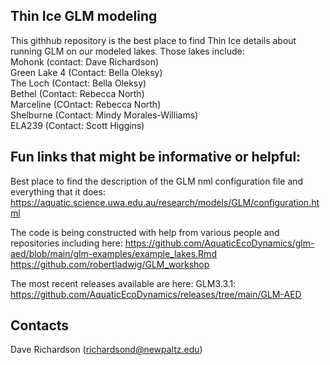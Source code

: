 ## Thin Ice GLM modeling

This githhub repository is the best place to find Thin Ice details about running GLM on our modeled lakes.
Those lakes include: <br>
Mohonk (contact: Dave Richardson) <br>
Green Lake 4 (Contact: Bella Oleksy) <br>
The Loch (Contact: Bella Oleksy) <br>
Bethel (Contact: Rebecca North) <br>
Marceline (COntact: Rebecca North) <br>
Shelburne (Contact: Mindy Morales-Williams) <br>
ELA239 (Contact: Scott Higgins) <br>

## Fun links that might be informative or helpful:
Best place to find the description of the GLM nml configuration file and everything that it does:
https://aquatic.science.uwa.edu.au/research/models/GLM/configuration.html
<br>

The code is being constructed with help from various people and repositories including here:
https://github.com/AquaticEcoDynamics/glm-aed/blob/main/glm-examples/example_lakes.Rmd
https://github.com/robertladwig/GLM_workshop
<br>

The most recent releases available are here: 
GLM3.3.1: https://github.com/AquaticEcoDynamics/releases/tree/main/GLM-AED

## Contacts

Dave Richardson (richardsond@newpaltz.edu)
